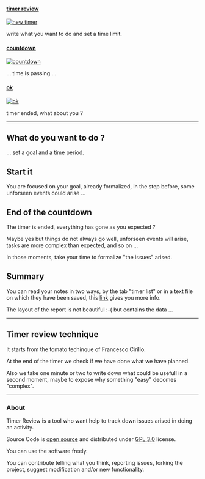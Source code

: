 #### [timer review][themes]

[![new timer](images/nuovo_pomodoro.png)][themes]

write what you want to do and set a time limit.


#### [countdown][themes]

[![countdown](images/icon_tray_message.png)][themes]

... time is passing ...


#### [ok][themes]

[![ok](images/fine_pomodoro.png)][themes]

timer ended, what about you ?


[themes]: /en/


---

## What do you want to do ?

... set a goal and a time period.


## Start it

You are focused on your goal, already formalized, in the step before, some unforseen events could arise ...


## End of the countdown 

The timer is ended, everything has gone as you expected ?

Maybe yes but things do not always go well, unforseen events will arise, tasks are more complex than expected, and so on ... 

In those moments, take your time to formalize "the issues" arised.

## Summary

You can read your notes in two ways, by the tab "timer list" or in a text file on which they have been saved, this [link](./summary.html) gives you more info.

The layout of the report is not beautiful :-( but contains the data ... 

---

## Timer review technique

It starts from the tomato techinque of Francesco Cirillo.

At the end of the timer we check if we have done what we have planned.
 
Also we take one minute or two to write down what could be usefull in a second moment, maybe to expose why something "easy" decomes "complex".
 
 
---

### About

Timer Review is a tool who want help to track down issues arised in doing an activity.

Source Code is [open source][timer-review-github] and distributed under [GPL 3.0][gpl3.0-license] license.

You can use the software freely.

You can contribute telling what you think, reporting issues, forking the project, suggest modification and/or new functionality.


[gpl3.0-license]: http://www.gnu.org/licenses/gpl-3.0.txt
[timer-review-github]: https://github.com/zx-max/timer/


